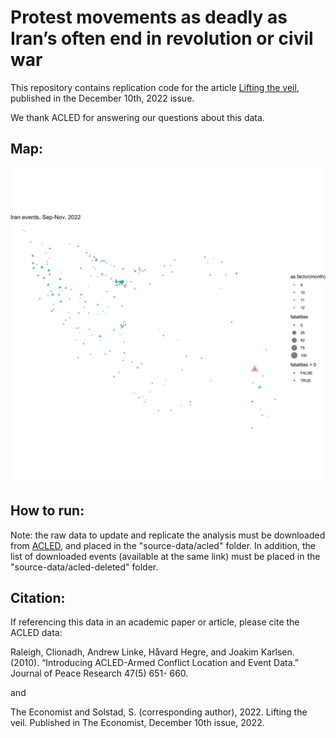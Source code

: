 # Protest movements as deadly as Iran’s often end in revolution or civil war

This repository contains replication code for the article [Lifting the veil](https://www.economist.com/graphic-detail/2022/12/08/protest-movements-as-deadly-as-irans-often-end-in-revolution-or-civil-war), published in the December 10th, 2022 issue.

We thank ACLED for answering our questions about this data. 

## Map:
![](/plots/iran_map.png)

## How to run:
Note: the raw data to update and replicate the analysis must be downloaded from [ACLED](https://acleddata.com/data-export-tool/), and placed in the "source-data/acled" folder. In addition, the list of downloaded events (available at the same link) must be placed in the "source-data/acled-deleted" folder. 

## Citation:
If referencing this data in an academic paper or article, please cite the ACLED data:

Raleigh, Clionadh, Andrew Linke, Håvard Hegre, and Joakim Karlsen. (2010). “Introducing ACLED-Armed Conflict Location and Event Data.” Journal of Peace Research 47(5) 651- 660.

and

The Economist and Solstad, S. (corresponding author), 2022. Lifting the veil. Published in The Economist, December 10th issue, 2022.
